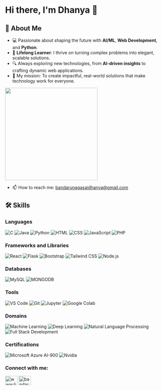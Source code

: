# Hi there, I'm Dhanya 👋




## 🚀 About Me  
- 💻 Passionate about shaping the future with **AI/ML**, **Web Development**, and **Python**.  
- 🌱 **Lifelong Learner**: I thrive on turning complex problems into elegant, scalable solutions.  
- 🔍 Always exploring new technologies, from **AI-driven insights** to crafting dynamic web applications.  
- 🚀 My mission: To create impactful, real-world solutions that make technology work for everyone.

<img src="https://user-images.githubusercontent.com/74038190/219923823-bf1ce878-c6b8-4faa-be07-93e6b1006521.gif" width="300">

- 📫 How to reach me: [bandarunagasaidhanya@gmail.com](mailto:bandarunagasaidhanya@gmail.com)


## 🛠️ Skills

### Languages
![C](https://img.shields.io/badge/C-00599C?style=for-the-badge&logo=c&logoColor=white)
![Java](https://img.shields.io/badge/Java-007396?style=for-the-badge&logo=java&logoColor=white)
![Python](https://img.shields.io/badge/Python-3776AB?style=for-the-badge&logo=python&logoColor=white)
![HTML](https://img.shields.io/badge/HTML-239120?style=for-the-badge&logo=html5&logoColor=white)
![CSS](https://img.shields.io/badge/CSS-1572B6?style=for-the-badge&logo=css3&logoColor=white)
![JavaScript](https://img.shields.io/badge/JavaScript-F7DF1E?style=for-the-badge&logo=javascript&logoColor=black)
![PHP](https://img.shields.io/badge/PHP-777BB4?style=for-the-badge&logo=php&logoColor=white)

### Frameworks and Libraries
![React](https://img.shields.io/badge/React-20232A?style=for-the-badge&logo=react&logoColor=61DAFB)
![Flask](https://img.shields.io/badge/Flask-000000?style=for-the-badge&logo=flask&logoColor=white)
![Bootstrap](https://img.shields.io/badge/Bootstrap-563D7C?style=for-the-badge&logo=bootstrap&logoColor=white)
![Tailwind CSS](https://img.shields.io/badge/Tailwind_CSS-38B2AC?style=for-the-badge&logo=tailwind-css&logoColor=white)
![Node.js](https://img.shields.io/badge/Node.js-339933?style=for-the-badge&logo=nodedotjs&logoColor=white)

### Databases

![MySQL](https://img.shields.io/badge/MySQL-4479A1?style=for-the-badge&logo=mysql&logoColor=white)
![MONGODB](https://img.shields.io/badge/MONGODB-336791?style=for-the-badge&logo=postgresql&logoColor=white)


### Tools
![VS Code](https://img.shields.io/badge/VS%20Code-007ACC?style=for-the-badge&logo=visual-studio-code&logoColor=white)
![Git](https://img.shields.io/badge/Git-F05032?style=for-the-badge&logo=git&logoColor=white)
![Jupyter](https://img.shields.io/badge/Jupyter-F37626?style=for-the-badge&logo=jupyter&logoColor=white)
![Google Colab](https://img.shields.io/badge/Google%20Colab-F9AB00?style=for-the-badge&logo=google-colab&logoColor=white)

### Domains
![Machine Learning](https://img.shields.io/badge/Machine%20Learning-FF6F00?style=for-the-badge&logo=scikit-learn&logoColor=white)
![Deep Learning](https://img.shields.io/badge/Deep%20Learning-4CAF50?style=for-the-badge&logo=tensorflow&logoColor=white)
![Natural Language Processing](https://img.shields.io/badge/NLP-FF6F00?style=for-the-badge&logo=scikit-learn&logoColor=white)
![Full Stack Development](https://img.shields.io/badge/Full%20Stack%20Development-0288D1?style=for-the-badge&logo=node.js&logoColor=white)

### Certifications
![Microsoft Azure AI-900](https://img.shields.io/badge/Microsoft%20Azure%20AI--900-0089D6?style=for-the-badge&logo=microsoft-azure&logoColor=white)
![Nvidia](https://img.shields.io/badge/Nvidia--339933??style=for-the-badge&logo=nvidia&logoColor=white)



<h3 align="left">Connect with me:</h3>
<p align="left">
<a href="https://linkedin.com/in/www.linkedin.com/in/bandaru-naga-sai-dhanya-b958a027a" target="blank"><img align="center" src="https://raw.githubusercontent.com/rahuldkjain/github-profile-readme-generator/master/src/images/icons/Social/linked-in-alt.svg" alt="www.linkedin.com/in/bandaru-naga-sai-dhanya-b958a027a" height="30" width="40" /></a>
<a href="https://www.leetcode.com/bandarunagasaidhanya" target="blank"><img align="center" src="https://raw.githubusercontent.com/rahuldkjain/github-profile-readme-generator/master/src/images/icons/Social/leet-code.svg" alt="bandarunagasaidhanya" height="30" width="40" /></a>
</p>


